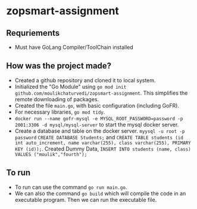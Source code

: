 # zopsmart-assignment

## Requriements

- Must have GoLang Compiler/ToolChain installed

## How was the project made?

- Created a github repository and cloned it to local system.
- Initialized the "Go Module" using `go mod init github.com/moulikchaturvedi/zopsmart-assignment`. This simplifies the remote downloading of packages.
- Created the file `main.go`, with basic configuration (including GoFR).
- For necessary libraries, `go mod tidy`.
- `docker run --name gofr-mysql -e MYSQL_ROOT_PASSWORD=password -p 2001:3306 -d mysql/mysql-server` to start the mysql docker server.
- Create a database and table on the docker server. `myysql -u root -p password` `CREATE DATABASE Students;` and `CREATE TABLE students (id int auto_increment, name varchar(255), class varchar(255), PRIMARY KEY (id));`. Created Dummy Data, `INSERT INTO students (name, class) VALUES ("moulik","fourth");`

## To run

- To run can use the command `go run main.go`.
- We can also the command `go build` which will compile the code in an executable program. Then we can run the executable file.
